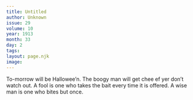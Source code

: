 ```yaml
---
title: Untitled
author: Unknown
issue: 29
volume: 10
year: 1913
month: 33
day: 2
tags:
layout: page.njk
image:
---
```

To-morrow will be Hallowee’n. The boogy man will get chee ef yer don’t watch out.      A fool is one who takes the bait every time it is offered. A wise man is one who bites but once. 


